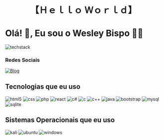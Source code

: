 <!--Title -->
<h1 align="center">
  【Ｈｅｌｌｏ Ｗｏｒｌｄ】
</h1>


# Olá! 👋, Eu sou o Wesley Bispo 🧑‍💻

<!-- Background -->

![techstack](https://user-images.githubusercontent.com/52347812/137624699-ce6bb7ee-eb84-46f1-ac69-c4b78b22db90.png)

<!-- Introduction -->




### Redes Sociais
[![Blog](https://img.shields.io/badge/LinkedIn-0077B5?style=for-the-badge&logo=linkedin&logoColor=white)](https://www.linkedin.com/in/wesley-santos-56869a266/)




## Tecnologias que eu uso 

<div>
  <img  align="center" alt="html5" src="https://img.shields.io/badge/HTML5-E34F26?style=for-the-badge&logo=html5&logoColor=white">
  <img  align="center" alt="css" src="https://img.shields.io/badge/CSS3-1572B6?style=for-the-badge&logo=css3&logoColor=white">
  <img  align="center" alt="php" src="https://img.shields.io/badge/PHP-777BB4?style=for-the-badge&logo=php&logoColor=white">
  <img  align="center" alt="react" src="https://img.shields.io/badge/React-20232A?style=for-the-badge&logo=react&logoColor=61DAFB">
   <img  align="center" alt="c#" src="https://img.shields.io/badge/C%23-239120?style=for-the-badge&logo=c-sharp&logoColor=white">
    <img  align="center" alt="c" src="https://img.shields.io/badge/C-00599C?style=for-the-badge&logo=c&logoColor=white">
    <img  align="center" alt="c++" src="https://img.shields.io/badge/C%2B%2B-00599C?style=for-the-badge&logo=c%2B%2B&logoColor=white">
      <img  align="center" alt="java" src="https://img.shields.io/badge/Java-ED8B00?style=for-the-badge&logo=openjdk&logoColor=whit">
      <img  align="center" alt="bootstrap" src="https://img.shields.io/badge/Bootstrap-563D7C?style=for-the-badge&logo=bootstrap&logoColor=white">
       <img  align="center" alt="mysql" src="https://img.shields.io/badge/MySQL-00000F?style=for-the-badge&logo=mysql&logoColor=white">
       <img  align="center" alt="sqlite" src="https://img.shields.io/badge/SQLite-07405E?style=for-the-badge&logo=sqlite&logoColor=white">
      
  
</div>



## Sistemas Operacionais que eu uso

<div>
  <img  align="center" alt="kali" src="https://img.shields.io/badge/Kali_Linux-557C94?style=for-the-badge&logo=kali-linux&logoColor=white">
       <img  align="center" alt="ubuntu" src="https://img.shields.io/badge/Ubuntu-E95420?style=for-the-badge&logo=ubuntu&logoColor=white">
   <img  align="center" alt="windows" src="https://img.shields.io/badge/Windows-0078D6?style=for-the-badge&logo=windows&logoColor=white">
</div>





